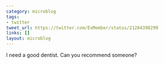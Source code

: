 ```yaml
---
category: microblog
tags:
- twitter
tweet_url: https://twitter.com/ExMember/status/21284398299
links: []
layout: microblog
---
```

I need a good dentist. Can you recommend someone?
